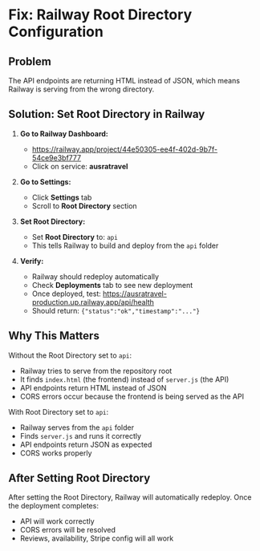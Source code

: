 # Fix: Railway Root Directory Configuration

## Problem
The API endpoints are returning HTML instead of JSON, which means Railway is serving from the wrong directory.

## Solution: Set Root Directory in Railway

1. **Go to Railway Dashboard:**
   - https://railway.app/project/44e50305-ee4f-402d-9b7f-54ce9e3bf777
   - Click on service: **ausratravel**

2. **Go to Settings:**
   - Click **Settings** tab
   - Scroll to **Root Directory** section

3. **Set Root Directory:**
   - Set **Root Directory** to: `api`
   - This tells Railway to build and deploy from the `api` folder

4. **Verify:**
   - Railway should redeploy automatically
   - Check **Deployments** tab to see new deployment
   - Once deployed, test: https://ausratravel-production.up.railway.app/api/health
   - Should return: `{"status":"ok","timestamp":"..."}`

## Why This Matters

Without the Root Directory set to `api`:
- Railway tries to serve from the repository root
- It finds `index.html` (the frontend) instead of `server.js` (the API)
- API endpoints return HTML instead of JSON
- CORS errors occur because the frontend is being served as the API

With Root Directory set to `api`:
- Railway serves from the `api` folder
- Finds `server.js` and runs it correctly
- API endpoints return JSON as expected
- CORS works properly

## After Setting Root Directory

After setting the Root Directory, Railway will automatically redeploy. Once the deployment completes:
- API will work correctly
- CORS errors will be resolved
- Reviews, availability, Stripe config will all work

